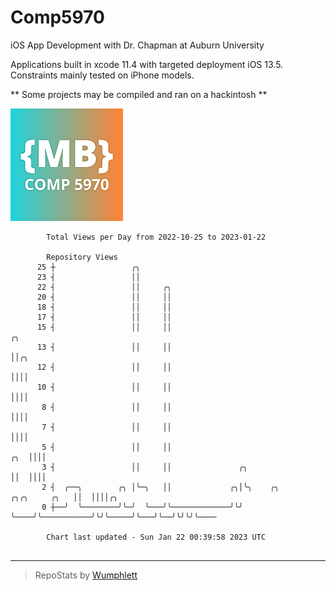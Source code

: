 # Comp5970
iOS App Development with Dr. Chapman at Auburn University

Applications built in xcode 11.4 with targeted deployment iOS 13.5.
Constraints mainly tested on iPhone models.

** Some projects may be compiled and ran on a hackintosh **

![App Icon](https://github.com/MatthewBentz/Comp5970/blob/master/Assignment1a-mlb0119/Assignment1a-mlb0119/Assets.xcassets/AppIcon.appiconset/180.png)

```
        Total Views per Day from 2022-10-25 to 2023-01-22

        Repository Views
      25 ┼                 ╭╮
      23 ┤                 ││
      22 ┤                 ││     ╭╮
      20 ┤                 ││     ││
      18 ┤                 ││     ││
      17 ┤                 ││     ││
      15 ┤                 ││     ││                                                     ╭╮
      13 ┤                 ││     ││                                                     ││╭╮
      12 ┤                 ││     ││                                                     ││││
      10 ┤                 ││     ││                                                     ││││
       8 ┤                 ││     ││                                                     ││││
       7 ┤                 ││     ││                                                     ││││
       5 ┤                 ││     ││                                                 ╭╮  ││││
       3 ┤                 ││     ││               ╭╮                                ││  ││││
       2 ┤  ╭──╮        ╭╮ │╰─╮   ││             ╭╮│╰╮    ╭╮           ╭╮╭╮     ╭╮   ││  ││││╭╮
       0 ┼──╯  ╰────────╯╰─╯  ╰───╯╰─────────────╯╰╯ ╰────╯╰───────────╯╰╯╰─────╯╰───╯╰──╯╰╯╰╯╰────

        Chart last updated - Sun Jan 22 00:39:58 2023 UTC
        
```

---

> RepoStats by [Wumphlett](https://github.com/Wumphlett)
